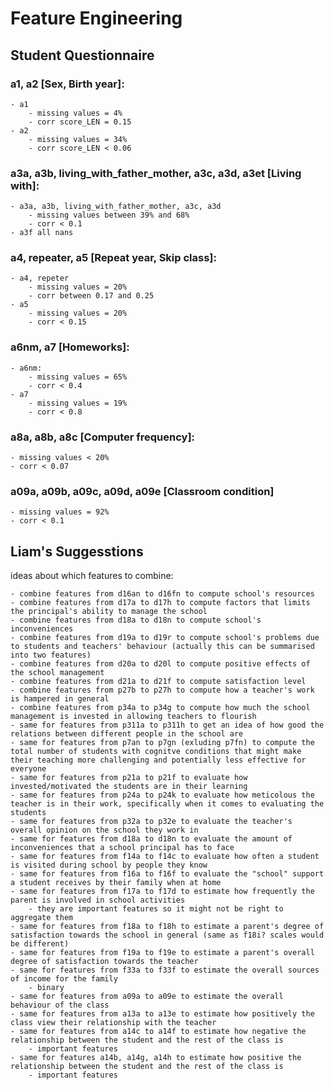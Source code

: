 # Feature Engineering

## Student Questionnaire

### a1, a2 [Sex, Birth year]:
	- a1
		- missing values = 4%
		- corr score_LEN = 0.15
	- a2
		- missing values = 34%
		- corr score_LEN < 0.06
### a3a, a3b, living_with_father_mother, a3c, a3d, a3et [Living with]:
	- a3a, a3b, living_with_father_mother, a3c, a3d
		- missing values between 39% and 68%
		- corr < 0.1
	- a3f all nans
### a4, repeater, a5 [Repeat year, Skip class]:
	- a4, repeter
		- missing values = 20%
		- corr between 0.17 and 0.25
	- a5
		- missing values = 20%
		- corr < 0.15
### a6nm, a7 [Homeworks]:
	- a6nm:
		- missing values = 65%
		- corr < 0.4
	- a7
		- missing values = 19%
		- corr < 0.8
### a8a, a8b, a8c [Computer frequency]:
	- missing values < 20%
	- corr < 0.07
### a09a, a09b, a09c, a09d, a09e [Classroom condition]
	- missing values = 92%
	- corr < 0.1

## Liam's Suggesstions
ideas about which features to combine:

	- combine features from d16an to d16fn to compute school's resources
	- combine features from d17a to d17h to compute factors that limits the principal's ability to manage the school
	- combine features from d18a to d18n to compute school's inconveniences
	- combine features from d19a to d19r to compute school's problems due to students and teachers' behaviour (actually this can be summarised into two features)
	- combine features from d20a to d20l to compute positive effects of the school management
	- combine features from d21a to d21f to compute satisfaction level
	- combine features from p27b to p27h to compute how a teacher's work is hampered in general
	- combine features from p34a to p34g to compute how much the school management is invested in allowing teachers to flourish
	- same for features from p311a to p311h to get an idea of how good the relations between different people in the school are
	- same for features from p7an to p7gn (exluding p7fn) to compute the total number of students with cognitve conditions that might make their teaching more challenging and potentially less effective for everyone
	- same for features from p21a to p21f to evaluate how invested/motivated the students are in their learning
	- same for features from p24a to p24k to evaluate how meticolous the teacher is in their work, specifically when it comes to evaluating the students
	- same for features from p32a to p32e to evaluate the teacher's overall opinion on the school they work in
	- same for features from d18a to d18n to evaluate the amount of inconveniences that a school principal has to face
	- same for features from f14a to f14c to evaluate how often a student is visited during school by people they know
	- same for features from f16a to f16f to evaluate the "school" support a student receives by their family when at home
	- same for features from f17a to f17d to estimate how frequently the parent is involved in school activities
		- they are important features so it might not be right to aggregate them
	- same for features from f18a to f18h to estimate a parent's degree of satisfaction towards the school in general (same as f18i? scales would be different)
	- same for features from f19a to f19e to estimate a parent's overall degree of satisfaction towards the teacher
	- same for features from f33a to f33f to estimate the overall sources of income for the family
		- binary
	- same for features from a09a to a09e to estimate the overall behaviour of the class
	- same for features from a13a to a13e to estimate how positively the class view their relationship with the teacher
	- same for features from a14c to a14f to estimate how negative the relationship between the student and the rest of the class is
		- important features
	- same for features a14b, a14g, a14h to estimate how positive the relationship between the student and the rest of the class is
		- important features

